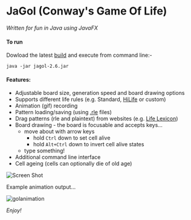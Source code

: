 # JaGol (Conway's Game Of Life)

_Written for fun in Java using JavaFX_

#### To run
Dowload the latest [build](./built/jagol-2.6.jar) and execute from command line:-
```sbtshell
java -jar jagol-2.6.jar
```

#### Features:
+ Adjustable board size, generation speed and board drawing options
+ Supports different life rules (e.g. Standard, [HiLife](http://www.conwaylife.com/wiki/HighLife) or custom) 
+ Animation (gif) recording
+ Pattern loading/saving (using [.rle](http://www.conwaylife.com/wiki/Rle) files)
+ Drag patterns (rle and plaintext) from websites (e.g. [Life Lexicon](http://www.conwaylife.com/ref/lexicon/lex_1.htm))
+ Board drawing - the board is focusable and accepts keys...
  + move about with arrow keys
    + hold `Ctrl` down to set cell alive
    + hold `Alt+Ctrl` down to invert cell alive states
  + type something!
+ Additional command line interface
+ Cell ageing (cells can optionally die of old age)

![Screen Shot](https://user-images.githubusercontent.com/13290974/31861754-801105a8-b72a-11e7-829a-0e0fa7b29f9a.png)

Example animation output...

![golanimation](https://user-images.githubusercontent.com/13290974/31552671-11ea1296-b030-11e7-8e7f-f537ec1f9bad.gif)

_Enjoy!_
